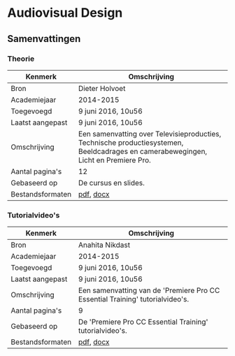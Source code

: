 # Audiovisual Design

## Samenvattingen

### Theorie
| Kenmerk           | Omschrijving                                                                                                        	|
|------------------	|---------------------------------------------------------------------------------------------------------------------	|
| Bron              | Dieter Holvoet                                                                                                       	|
| Academiejaar      | 2014-2015                                                                                                            	|
| Toegevoegd       	| 9 juni 2016, 10u56                                                                                                   	|
| Laatst aangepast 	| 9 juni 2016, 10u56                                                                                                  	|
| Omschrijving     	| Een samenvatting over Televisieproducties, Technische productiesystemen, Beeldcadrages en camerabewegingen, Licht en Premiere Pro. |
| Aantal pagina's  	| 12                                                                                                                   	|
| Gebaseerd op     	| De cursus en slides.                                                                                                 	|
| Bestandsformaten 	| [pdf](DieterHolvoet-2014-2015-Theorie.pdf), [docx](DieterHolvoet-2014-2015-Theorie.docx)                             	|

### Tutorialvideo's
| Kenmerk           | Omschrijving                                                                                                        	|
|------------------	|---------------------------------------------------------------------------------------------------------------------	|
| Bron              | Anahita Nikdast                                                                                                     	|
| Academiejaar      | 2014-2015                                                                                                            	|
| Toegevoegd       	| 9 juni 2016, 10u56                                                                                                   	|
| Laatst aangepast 	| 9 juni 2016, 10u56                                                                                                  	|
| Omschrijving     	| Een samenvatting van de 'Premiere Pro CC Essential Training' tutorialvideo's.                                         |
| Aantal pagina's  	| 9                                                                                                                   	|
| Gebaseerd op     	| De 'Premiere Pro CC Essential Training' tutorialvideo's.                                                             	|
| Bestandsformaten 	| [pdf](AnahitaNikdast-2014-2015-Tutorialvideos.pdf), [docx](AnahitaNikdast-2014-2015-Tutorialvideos.docx)             	|

